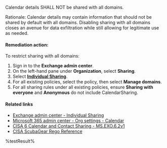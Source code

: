 Calendar details SHALL NOT be shared with all domains.

Rationale: Calendar details may contain information that should not be shared by default with all domains. Disabling sharing with all domains closes an avenue for data exfiltration while still allowing for legitimate use as needed.

#### Remediation action:

To restrict sharing with all domains:
1. Sign in to the **Exchange admin center**.
2. On the left-hand pane under **Organization**, select **Sharing**.
3. Select [**Individual Sharing**](https://admin.exchange.microsoft.com/#/individualsharing).
4. For all existing policies, select the policy, then select **Manage domains**.
5. For all sharing rules under all existing policies, ensure **Sharing with everyone** and **Anonymous** do not include CalendarSharing.

#### Related links

* [Exchange admin center - Individual Sharing](https://admin.exchange.microsoft.com/#/individualsharing)
* [Microsoft 365 admin center - Org settings - Calendar](https://admin.microsoft.com/#/Settings/Services/:/Settings/L1/Calendar)
* [CISA 6 Calendar and Contact Sharing - MS.EXO.6.2v1](https://github.com/cisagov/ScubaGear/blob/main/PowerShell/ScubaGear/baselines/exo.md#msexo62v1)
* [CISA ScubaGear Rego Reference](https://github.com/cisagov/ScubaGear/blob/main/PowerShell/ScubaGear/Rego/EXOConfig.rego#L368)

<!--- Results --->
%testResult%